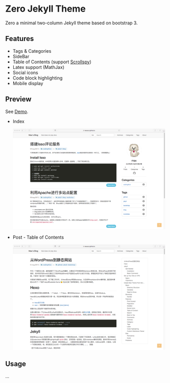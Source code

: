 # Zero Jekyll Theme

Zero a minimal two-column Jekyll theme based on bootstrap 3.

## Features

- Tags & Categories
- SideBar 
- Table of Contents (support [Scrollspy](https://getbootstrap.com/docs/3.3/javascript/#scrollspy))
- Latex support (MathJax)
- Social icons
- Code block highlighting
- Mobile display

##  Preview

See [Demo](https://MaxSCUT.github.io/).

* Index

  ![index](https://github.com/MaxSCUT/MaxSCUT.github.io/blob/master/img/demo-index.png)


* Post - Table of Contents

  ![Table of Contents](https://github.com/MaxSCUT/MaxSCUT.github.io/blob/master/img/demo-post.png)

## Usage

...





